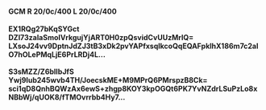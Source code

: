 #### GCM R 20/0c/400 L 20/0c/400
**EX1RQg27bKqSYGct**<br/>**DZI73zaIaSmoIVrkgujYjART0H0zpQsvidCvUUzMrlQ=**<br/>**LXsoJ24vv9DptnJdZJ3tB3xDk2pvYAPfxsqlkcoQqEQAFpklhX186m7c2alO7hOLePMqLjE6PrLRDj4L...**<br/><br/>
**S3sMZZ/Z6blIbJfS**<br/>**Ywj9Iub245wvb4TH/JoecskME+M9MPrQ6PMrspzB8Ck=**<br/>**sci1qD8QnhBQWzAx6ewS+zhgp8KOY3kpOGQt6PK7YvNZdrLSuPzLo8xNBbWj/qUOK8/fTMOvrrbb4Hy7...**